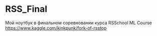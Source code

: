 # RSS_Final

Мой ноутбук в финальном соревновании курса RSSchool ML Course https://www.kaggle.com/kinkpunk/fork-of-rsstop
